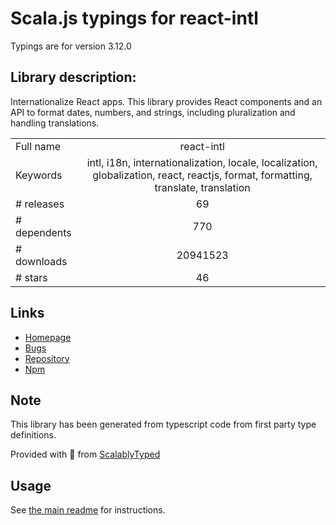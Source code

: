 
# Scala.js typings for react-intl

Typings are for version 3.12.0

## Library description:
Internationalize React apps. This library provides React components and an API to format dates, numbers, and strings, including pluralization and handling translations.

|                    |                 |
| ------------------ | :-------------: |
| Full name          | react-intl |
| Keywords           | intl, i18n, internationalization, locale, localization, globalization, react, reactjs, format, formatting, translate, translation |
| # releases         | 69 |
| # dependents       | 770 |
| # downloads        | 20941523 |
| # stars            | 46 |

## Links
- [Homepage](https://github.com/formatjs/react-intl)
- [Bugs](https://github.com/formatjs/react-intl/issues)
- [Repository](https://github.com/formatjs/react-intl)
- [Npm](https://www.npmjs.com/package/react-intl)
    


## Note
This library has been generated from typescript code from first party type definitions.

Provided with :purple_heart: from [ScalablyTyped](https://github.com/oyvindberg/ScalablyTyped)

## Usage
See [the main readme](../../readme.md) for instructions.


